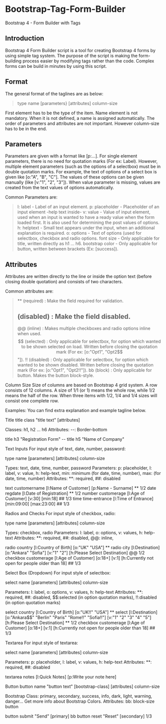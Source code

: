 # Bootstrap-Tag-Form-Builder
Bootstrap 4 - Form Builder with Tags

## Introduction
Bootstrap 4 Form Builder script is a tool for creating Bootstrap 4 forms by using simple tag system. The purpose of the script is making the form-building process easier by modifying tags rather than the code. Complex forms can be build in minutes by using this script.

## Format
The general format of the taglines are as below:

>type name [parameters} [attributes] column-size

First element has to be the type of the item. Name element is not mandatory. When it is not defined, a name is assigned automatically. The order of parameters and attributes are not important. However column-size has to be in the end.

## Parameters
Parameters are given with a format like [p:...]. For single element parameters, there is no need for quotation marks (For ex: Label). However, multiple element parameters (such as the options of a selectbox) must be in double quotation marks. For example, the text of options of a select box is given like [o:"A", "B", "C"]. The values of these options can be given manually (like [v:"1", "2", "3"]). When value parameter is missing, values are created from the text values of options automatically.

Common Parameters are:

>l: label - Label of an input element.
>p: placeholder - Placeholder of an input element -help text inside-
>v: value - Value of input element, used when an input is wanted to have a ready value when the form loaded first. It is also used for determining the post values of options.
>h: helptext - Small text appears under the input, when an additional explanation is required.
>o: options - Text of options (used for selectbox, checkbox and radio options.
>font size - Only applicable for title, written directly as h1 ... h6.
>bootstrap color - Only applicable for button, written between brackets (Ex: [success]).

## Attributes
Attributes are written directly to the line or inside the option text (before closing double quotation) and consists of two characters.

Common attributes are:

>** (required) : Make the field required for validation.
>## (disabled) : Make the field disabled.
>@@ (inline) : Makes multiple checkboxes and radio options inline when used.
>$$ (selected) : Only applicable for selectbox, for option which wanted to be shown selected on load. Written before closing the quotation mark (For ex: [o:"Opt1", "Opt2$$"]).
>!! (disabled) : Only applicable for selectbox, for option which wanted to be shown disabled. Written before closing the quotation mark (For ex: [o:"Opt1", "Opt2!!"]).
>bb (block) : Only applicable for button. Makes the button block-style.

Column Size
Size of columns are based on Bootstrap 4 grid system. A row consists of 12 columns. A size of 1/1 (or 1) means the whole row, while 1/2 means the half of the row. When three items with 1/2, 1/4 and 1/4 sizes will consist one complete row.


Examples:
You can find extra explanation and example tagline below.


Title
title class "title text" [attributes]

Classes: h1, h2 ... h6 
Attributes: --: Border-bottom

title h3 "Registration Form" -- 
title h5 "Name of Company"


Text Inputs
For input style of text, date, number, password:

type name [parameters] [attributes] column-size

Types: text, date, time, number, password 
Parameters: p: placeholder, l: label, v: value, h: help-text, min: minimum (for date, time, number), max: (for date, time, number) 
Attributes: **: required, ##: disabled

text customername [l:Name of Customer] [p:Name - Surname] ** 1/2 
date regdate [l:Date of Registration] ** 1/2 
number customerage [l:Age of Customer] [v:30] [min:18] ## 1/3 
time time-entrance [l:Time of Entrance] [min:09:00] [max:23:00] ## 1/3


Radios and Checks
For input style of checkbox, radio:

type name [parameters] [attributes] column-size

Types: checkbox, radio 
Parameters: l: label, o: options, v: values, h: help-text 
Attributes: **: required, ##: disabled, @@: inline,

radio country [l:Country of Birth] [o:"UK" "USA"] ** 
radio city [l:Destination] [o:"Ankara" "Sofia"] [v:"1" "2"] [h:Please Select Destination] @@ 1/2 
checkbox customerage [l:Age of Customer] [o:18+] [v:1] [h:Currently not open for people older than 18] ## 1/3


Select Box (Dropdown)
For input style of selectbox:

select name [parameters] [attributes] column-size

Parameters: l: label, o: options, v: values, h: help-text 
Attributes: **: required, ##: disabled, $$:selected (in option quotation marks), !!:disabled (in option quotation marks)

select country [l:Country of Birth] [o:"UK!!" "USA"] ** 
select [l:Destination] [o:"Ankara$$" "Berlin" "Paris" "Rome!!" "Sofia!!"] [v:"1" "2" "3" "4" "5"] [h:Please Select Destination] ** 1/2 
checkbox customerage [l:Age of Customer] [o:18+] [v:1] [h:Currently not open for people older than 18] ## 1/3


Textarea
For input style of textarea:

select name [parameters] [attributes] column-size

Parameters: p: placeholder, l: label, v: values, h: help-text 
Attributes: **: required, ##: disabled

textarea notes [l:Quick Notes] [p:Write your note here]


Button
button name "button text" [bootstrap-class] [attributes] column-size

Bootstrap Class: primary, secondary, success, info, dark, light, warning, danger... Get more info about Bootstrap Colors. 
Attributes: bb: block-size button

button submit "Send" [primary] bb 
button reset "Reset" [secondary] 1/3

